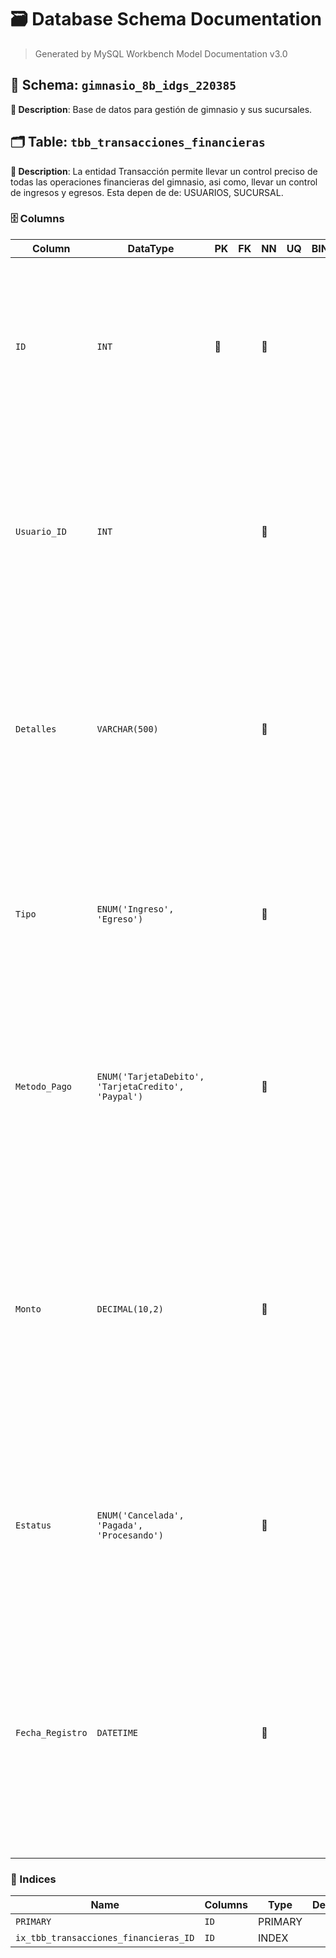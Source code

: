 # 🗃️ Database Schema Documentation

> Generated by MySQL Workbench Model Documentation v3.0


## 📂 Schema: `gimnasio_8b_idgs_220385`

**📝 Description**: Base de datos para gestión de gimnasio y sus sucursales. 


## 🗂️ Table: `tbb_transacciones_financieras`

**📝 Description**: La entidad Transacción permite llevar un control preciso de todas las operaciones financieras del gimnasio, asi como, llevar un control de ingresos y egresos. Esta depen de de: USUARIOS, SUCURSAL.

### 🗄️ Columns
| Column          | DataType                                      | PK  | FK  | NN  | UQ  | BIN | UN  | ZF  | AI  | Default | Comment |
| -------------- | -------------------------------------------- | --- | --- | --- | --- | --- | --- | --- | --- | ------- | ------- |
| `ID`           | `INT`                                       | 🔑  |     | 🚫  |     |     |     |     | ⚡  |         | **Descripción:** Atributo numérico autoincremental que distingue de manera única a la transacción realizada por o hacia un usuario.<br>**Naturaleza:** Cuantitativo.<br>**Dominio:** Entero Positivo.<br>**Composición:** 1{0-1} |
| `Usuario_ID`   | `INT`                                       |     |     | 🚫  |     |     |     |     |     |         | **Descripción:** Atributo numérico que identifica de manera única a un usuario del gimnasio que realiza o se le realiza la transacción.<br>**Naturaleza:** Cuantitativo.<br>**Dominio:** Entero Positivo.<br>**Composición:** 1{0-1} |
| `Detalles` | `VARCHAR(500)`                                      |     |     | 🚫  |     |     |     |     |     |         | **Descripción:**  Elementos que son parte de la transaccion como servicios o productos.<br>**Naturaleza:** Cualitativo.<br>**Dominio:** Caracteres alfabéticos, Vocale con tilde, espacio separador.<br>**Composición:** 0{A-Z}500  0{a-z}500 |
| `Tipo` | `ENUM('Ingreso', 'Egreso')`                                      |     |     | 🚫  |     |     |     |     |     |         | **Descripción:**  Indica si la transacción corresponde a un ingreso o un egreso de dinero.<br>**Naturaleza:** Cualitativo.<br>**Dominio:** Conjunto de valores permitidos.<br>**Composición:** ['Ingreso','Egreso'] |
| `Metodo_Pago`  | `ENUM('TarjetaDebito', 'TarjetaCredito', 'Paypal')` |     |     | 🚫  |     |     |     |     |     |         | **Descripción:** Almacena la información de pago de un usuario o cliente.<br>**Naturaleza:** Cualitativo.<br>**Dominio:** Conjunto de valores predeterminados.<br>**Composición:** ['TarjetaDebito', 'TarjetaCredito', 'Paypal'] |
| `Monto`        | `DECIMAL(10,2)`                             |     |     | 🚫  |     |     |     |     |     |         | **Descripción:** Determina la cantidad monetaria a pagar por un usuario.<br>**Naturaleza:** Cuantitativo.<br>**Dominio:** Números enteros, números decimales y punto.<br>**Composición:** Número_entero = 1{0-9}10 <br> Punto_decimal = [.] <br> Número_decimal = 0{0-9}2 <br> Monto = Número_entero + Punto + Número_decimal |
| `Estatus`      | `ENUM('Cancelada', 'Pagada', 'Procesando')` |     |     | 🚫  |     |     |     |     |     |         | **Descripción:** Dato de auditoría que define el estatus de la transacción.<br>**Naturaleza:** Cualitativo.<br>**Dominio:** Conjunto de valores permitidos.<br>**Composición:** ['Cancelada', 'Pagada', 'Procesando'] |
| `Fecha_Registro` | `DATETIME`                               |     |     | 🚫  |     |     |     |     |     |         | **Descripción:** Fecha y hora de registro de la transacción. <br>**Naturaleza:** Cuantitativo. <br>**Dominio:** Fecha y Hora. <br>**Composición:** <ul><li>Año = 4{0-9}4</li><li>Mes = [01-12]</li><li>Día = [01-31]</li><li>Hora = [00-23]</li><li>Minuto = [00-59]</li><li>Segundo = [00-59]</li></ul> |





### 🔑 Indices

| Name | Columns | Type | Description |
| --- | --- | --- | --- |
| `PRIMARY` | `ID` | PRIMARY |  |
| `ix_tbb_transacciones_financieras_ID` | `ID` | INDEX |  |
